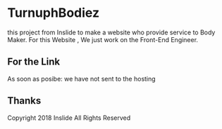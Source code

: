 # TurnuphBodiez

this project from Inslide to make a website who provide service to Body Maker. 
For this Website , We just work on the Front-End Engineer. 

## For the Link

As soon as posibe: we have not sent to the hosting

## Thanks

Copyright 2018 Inslide All Rights Reserved 
